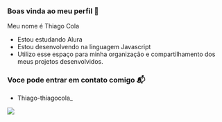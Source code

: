 ### Boas vinda ao meu perfil 🎱

Meu nome é Thiago Cola
- Estou estudando Alura
- Estou desenvolvendo na linguagem  Javascript
- Utilizo esse espaço para minha organização e compartilhamento dos meus projetos desenvolvidos.


### Voce pode entrar em contato comigo 📬

- Thiago-thiagocola_






![](https://media.tenor.com/1L7IZebbhS4AAAAM/vitor-sans.gif)
